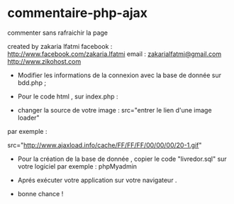 commentaire-php-ajax
====================

commenter sans rafraichir la page 


created by zakaria lfatmi
facebook : http://www.facebook.com/zakaria.lfatmi
email : zakarialfatmi@gmail.com
http://www.zikohost.com




 - Modifier les informations de la connexion avec la base de donnée sur bdd.php ;

 - Pour le code html , sur index.php :

 - changer la source de votre image : src="entrer le lien d'une image loader"

par exemple :

src="http://www.ajaxload.info/cache/FF/FF/FF/00/00/00/20-1.gif"

 - Pour la création de la base de donnée , copier le code "livredor.sql" sur votre logiciel par exemple : phpMyadmin

 - Aprés exécuter votre application sur votre navigateur .

 + bonne chance !

